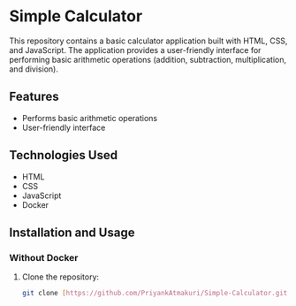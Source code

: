 # Simple Calculator

This repository contains a basic calculator application built with HTML, CSS, and JavaScript. The application provides a user-friendly interface for performing basic arithmetic operations (addition, subtraction, multiplication, and division).

## Features

* Performs basic arithmetic operations
* User-friendly interface

## Technologies Used

* HTML
* CSS
* JavaScript
* Docker 

## Installation and Usage

### Without Docker

1. Clone the repository:
   ```bash
   git clone [https://github.com/PriyankAtmakuri/Simple-Calculator.git](https://github.com/PriyankAtmakuri/Simple-Calculator.git)

